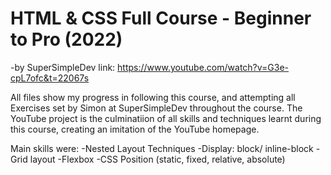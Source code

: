 # HTML & CSS Full Course - Beginner to Pro (2022)
-by SuperSimpleDev
link: https://www.youtube.com/watch?v=G3e-cpL7ofc&t=22067s

All files show my progress in following this course, and attempting all Exercises set by Simon at SuperSimpleDev throughout the course.
The YouTube project is the culminatiion of all skills and techniques learnt during this course, creating an imitation of the YouTube homepage.

Main skills were:
-Nested Layout Techniques
-Display: block/ inline-block
-Grid layout
-Flexbox
-CSS Position (static, fixed, relative, absolute)
